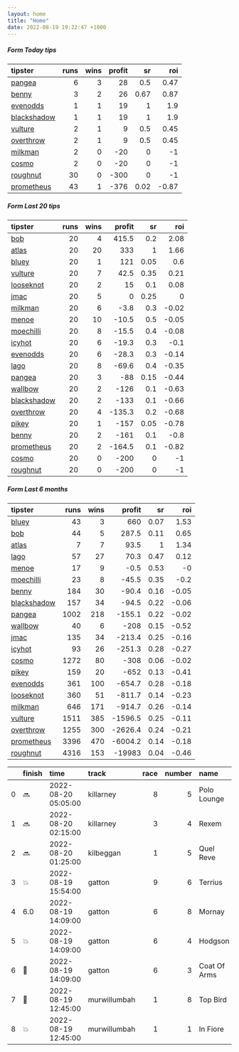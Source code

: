 ```yaml
---   
layout: home  
title: "Home"   
date: 2022-08-19 19:22:47 +1000  
---   
```



##### Form Today tips   

| tipster                                                         |   runs |   wins |   profit |   sr |   roi |
|:----------------------------------------------------------------|-------:|-------:|---------:|-----:|------:|
| [pangea](https://mrwayneo.github.io/tips/pangea.html)           |      6 |      3 |       28 | 0.5  |  0.47 |
| [benny](https://mrwayneo.github.io/tips/benny.html)             |      3 |      2 |       26 | 0.67 |  0.87 |
| [evenodds](https://mrwayneo.github.io/tips/evenodds.html)       |      1 |      1 |       19 | 1    |  1.9  |
| [blackshadow](https://mrwayneo.github.io/tips/blackshadow.html) |      1 |      1 |       19 | 1    |  1.9  |
| [vulture](https://mrwayneo.github.io/tips/vulture.html)         |      2 |      1 |        9 | 0.5  |  0.45 |
| [overthrow](https://mrwayneo.github.io/tips/overthrow.html)     |      2 |      1 |        9 | 0.5  |  0.45 |
| [milkman](https://mrwayneo.github.io/tips/milkman.html)         |      2 |      0 |      -20 | 0    | -1    |
| [cosmo](https://mrwayneo.github.io/tips/cosmo.html)             |      2 |      0 |      -20 | 0    | -1    |
| [roughnut](https://mrwayneo.github.io/tips/roughnut.html)       |     30 |      0 |     -300 | 0    | -1    |
| [prometheus](https://mrwayneo.github.io/tips/prometheus.html)   |     43 |      1 |     -376 | 0.02 | -0.87 |

##### Form Last 20 tips   

| tipster                                                         |   runs |   wins |   profit |   sr |   roi |
|:----------------------------------------------------------------|-------:|-------:|---------:|-----:|------:|
| [bob](https://mrwayneo.github.io/tips/bob.html)                 |     20 |      4 |    415.5 | 0.2  |  2.08 |
| [atlas](https://mrwayneo.github.io/tips/atlas.html)             |     20 |     20 |    333   | 1    |  1.66 |
| [bluey](https://mrwayneo.github.io/tips/bluey.html)             |     20 |      1 |    121   | 0.05 |  0.6  |
| [vulture](https://mrwayneo.github.io/tips/vulture.html)         |     20 |      7 |     42.5 | 0.35 |  0.21 |
| [looseknot](https://mrwayneo.github.io/tips/looseknot.html)     |     20 |      2 |     15   | 0.1  |  0.08 |
| [jmac](https://mrwayneo.github.io/tips/jmac.html)               |     20 |      5 |      0   | 0.25 |  0    |
| [milkman](https://mrwayneo.github.io/tips/milkman.html)         |     20 |      6 |     -3.8 | 0.3  | -0.02 |
| [menoe](https://mrwayneo.github.io/tips/menoe.html)             |     20 |     10 |    -10.5 | 0.5  | -0.05 |
| [moechilli](https://mrwayneo.github.io/tips/moechilli.html)     |     20 |      8 |    -15.5 | 0.4  | -0.08 |
| [icyhot](https://mrwayneo.github.io/tips/icyhot.html)           |     20 |      6 |    -19.3 | 0.3  | -0.1  |
| [evenodds](https://mrwayneo.github.io/tips/evenodds.html)       |     20 |      6 |    -28.3 | 0.3  | -0.14 |
| [lago](https://mrwayneo.github.io/tips/lago.html)               |     20 |      8 |    -69.6 | 0.4  | -0.35 |
| [pangea](https://mrwayneo.github.io/tips/pangea.html)           |     20 |      3 |    -88   | 0.15 | -0.44 |
| [wallbow](https://mrwayneo.github.io/tips/wallbow.html)         |     20 |      2 |   -126   | 0.1  | -0.63 |
| [blackshadow](https://mrwayneo.github.io/tips/blackshadow.html) |     20 |      2 |   -133   | 0.1  | -0.66 |
| [overthrow](https://mrwayneo.github.io/tips/overthrow.html)     |     20 |      4 |   -135.3 | 0.2  | -0.68 |
| [pikey](https://mrwayneo.github.io/tips/pikey.html)             |     20 |      1 |   -157   | 0.05 | -0.78 |
| [benny](https://mrwayneo.github.io/tips/benny.html)             |     20 |      2 |   -161   | 0.1  | -0.8  |
| [prometheus](https://mrwayneo.github.io/tips/prometheus.html)   |     20 |      2 |   -164.5 | 0.1  | -0.82 |
| [cosmo](https://mrwayneo.github.io/tips/cosmo.html)             |     20 |      0 |   -200   | 0    | -1    |
| [roughnut](https://mrwayneo.github.io/tips/roughnut.html)       |     20 |      0 |   -200   | 0    | -1    |

##### Form Last 6 months   

| tipster                                                         |   runs |   wins |   profit |   sr |   roi |
|:----------------------------------------------------------------|-------:|-------:|---------:|-----:|------:|
| [bluey](https://mrwayneo.github.io/tips/bluey.html)             |     43 |      3 |    660   | 0.07 |  1.53 |
| [bob](https://mrwayneo.github.io/tips/bob.html)                 |     44 |      5 |    287.5 | 0.11 |  0.65 |
| [atlas](https://mrwayneo.github.io/tips/atlas.html)             |      7 |      7 |     93.5 | 1    |  1.34 |
| [lago](https://mrwayneo.github.io/tips/lago.html)               |     57 |     27 |     70.3 | 0.47 |  0.12 |
| [menoe](https://mrwayneo.github.io/tips/menoe.html)             |     17 |      9 |     -0.5 | 0.53 | -0    |
| [moechilli](https://mrwayneo.github.io/tips/moechilli.html)     |     23 |      8 |    -45.5 | 0.35 | -0.2  |
| [benny](https://mrwayneo.github.io/tips/benny.html)             |    184 |     30 |    -90.4 | 0.16 | -0.05 |
| [blackshadow](https://mrwayneo.github.io/tips/blackshadow.html) |    157 |     34 |    -94.5 | 0.22 | -0.06 |
| [pangea](https://mrwayneo.github.io/tips/pangea.html)           |   1002 |    218 |   -155.1 | 0.22 | -0.02 |
| [wallbow](https://mrwayneo.github.io/tips/wallbow.html)         |     40 |      6 |   -208   | 0.15 | -0.52 |
| [jmac](https://mrwayneo.github.io/tips/jmac.html)               |    135 |     34 |   -213.4 | 0.25 | -0.16 |
| [icyhot](https://mrwayneo.github.io/tips/icyhot.html)           |     93 |     26 |   -251.3 | 0.28 | -0.27 |
| [cosmo](https://mrwayneo.github.io/tips/cosmo.html)             |   1272 |     80 |   -308   | 0.06 | -0.02 |
| [pikey](https://mrwayneo.github.io/tips/pikey.html)             |    159 |     20 |   -652   | 0.13 | -0.41 |
| [evenodds](https://mrwayneo.github.io/tips/evenodds.html)       |    361 |    100 |   -654.7 | 0.28 | -0.18 |
| [looseknot](https://mrwayneo.github.io/tips/looseknot.html)     |    360 |     51 |   -811.7 | 0.14 | -0.23 |
| [milkman](https://mrwayneo.github.io/tips/milkman.html)         |    646 |    171 |   -914.7 | 0.26 | -0.14 |
| [vulture](https://mrwayneo.github.io/tips/vulture.html)         |   1511 |    385 |  -1596.5 | 0.25 | -0.11 |
| [overthrow](https://mrwayneo.github.io/tips/overthrow.html)     |   1255 |    300 |  -2626.4 | 0.24 | -0.21 |
| [prometheus](https://mrwayneo.github.io/tips/prometheus.html)   |   3396 |    470 |  -6004.2 | 0.14 | -0.18 |
| [roughnut](https://mrwayneo.github.io/tips/roughnut.html)       |   4316 |    153 | -19983   | 0.04 | -0.46 |

|    | finish            | time                | track        |   race |   number | name         |   odds | tipster           |
|---:|:------------------|:--------------------|:-------------|-------:|---------:|:-------------|-------:|:------------------|
|  0 | :soon:            | 2022-08-20 05:05:00 | killarney    |      8 |        5 | Polo Lounge  |    0   | overthrow         |
|  1 | :soon:            | 2022-08-20 02:15:00 | killarney    |      3 |        4 | Rexem        |    0   | milkman           |
|  2 | :soon:            | 2022-08-20 01:25:00 | kilbeggan    |      1 |        5 | Quel Reve    |    0   | milkman           |
|  3 | :boom:            | 2022-08-19 15:54:00 | gatton       |      9 |        6 | Terrius      |    3.8 | pangea            |
|  4 | 6.0               | 2022-08-19 14:09:00 | gatton       |      6 |        8 | Mornay       |   10   | pangea            |
|  5 | :boom:            | 2022-08-19 14:09:00 | gatton       |      6 |        4 | Hodgson      |    2.6 | benny,blackshadow |
|  6 | :2nd_place_medal: | 2022-08-19 14:09:00 | gatton       |      6 |        3 | Coat Of Arms |    6   | vulture,pangea    |
|  7 | :3rd_place_medal: | 2022-08-19 12:45:00 | murwillumbah |      1 |        8 | Top Bird     |    8.5 | benny,pangea      |
|  8 | :boom:            | 2022-08-19 12:45:00 | murwillumbah |      1 |        1 | In Fiore     |    3.2 | benny,pangea      |